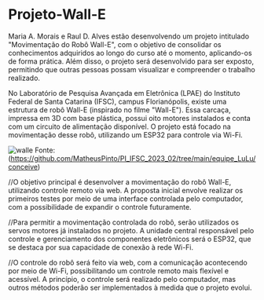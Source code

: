 # Projeto-Wall-E
Maria A. Morais e Raul D. Alves estão desenvolvendo um projeto intitulado "Movimentação do Robô Wall-E", com o objetivo de consolidar os conhecimentos adquiridos ao longo do curso até o momento, aplicando-os de forma prática. Além disso, o projeto será desenvolvido para ser exposto, permitindo que outras pessoas possam visualizar e compreender o trabalho realizado.

 No Laboratório de Pesquisa Avançada em Eletrônica (LPAE) do Instituto Federal de Santa Catarina (IFSC), campus Florianópolis, existe uma estrutura de robô Wall-E (inspirado no filme "Wall-E"). Essa carcaça, impressa em 3D com base plástica, possui oito motores instalados e conta com um circuito de alimentação disponível. O projeto está focado na movimentação desse robô, utilizando um ESP32 para controle via Wi-Fi.

 ![walle](https://github.com/user-attachments/assets/804b2c7f-31a3-4bba-8cde-305756952600)
 Fonte: (https://github.com/MatheusPinto/PI_IFSC_2023_02/tree/main/equipe_LuLu/conceive)


//O objetivo principal é desenvolver a movimentação do robô Wall-E, utilizando controle remoto via web. A proposta inicial envolve realizar os primeiros testes por meio de uma interface controlada pelo computador, com a possibilidade de expandir o controle futuramente.

//Para permitir a movimentação controlada do robô, serão utilizados os servos motores já instalados no projeto. A unidade central responsável pelo controle e gerenciamento dos componentes eletrônicos será o ESP32, que se destaca por sua capacidade de conexão à rede Wi-Fi.

//O controle do robô será feito via web, com a comunicação acontecendo por meio de Wi-Fi, possibilitando um controle remoto mais flexível e acessível. A princípio, o controle será realizado pelo computador, mas outros métodos poderão ser implementados à medida que o projeto evolui.
